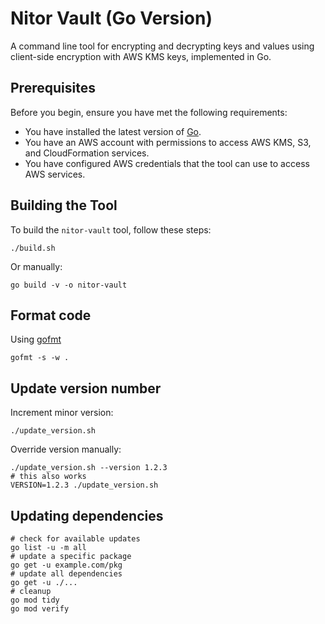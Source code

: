 # Nitor Vault (Go Version)

A command line tool for encrypting and decrypting keys and values using client-side encryption with AWS KMS keys,
implemented in Go.

## Prerequisites

Before you begin, ensure you have met the following requirements:

- You have installed the latest version of [Go](https://go.dev/).
- You have an AWS account with permissions to access AWS KMS, S3, and CloudFormation services.
- You have configured AWS credentials that the tool can use to access AWS services.

## Building the Tool

To build the `nitor-vault` tool, follow these steps:

```shell
./build.sh
```

Or manually:

```shell
go build -v -o nitor-vault
```

## Format code

Using [gofmt](https://pkg.go.dev/cmd/gofmt)

```shell
gofmt -s -w .
```

## Update version number

Increment minor version:

```shell
./update_version.sh
```

Override version manually:

```shell
./update_version.sh --version 1.2.3
# this also works
VERSION=1.2.3 ./update_version.sh
```

## Updating dependencies

```shell
# check for available updates
go list -u -m all
# update a specific package
go get -u example.com/pkg
# update all dependencies
go get -u ./...
# cleanup
go mod tidy
go mod verify
```
